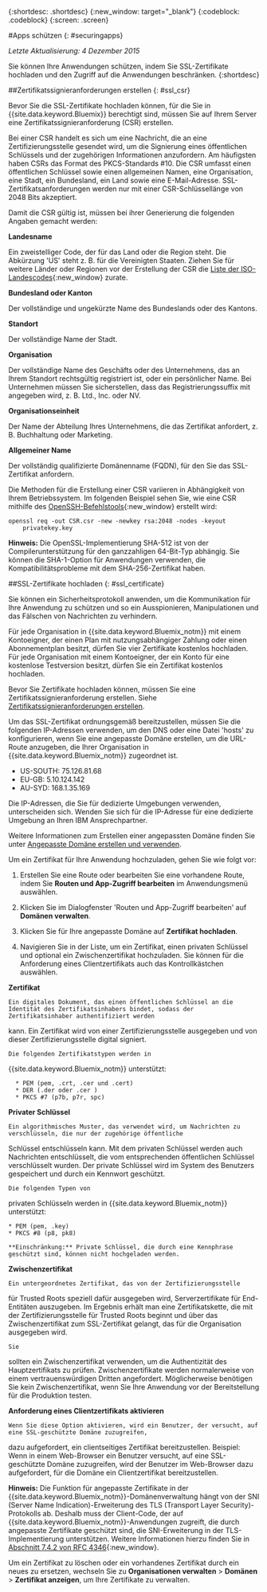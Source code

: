 {:shortdesc: .shortdesc}
{:new_window: target="_blank"}
{:codeblock: .codeblock}
{:screen: .screen}

#Apps schützen
{: #securingapps}

*Letzte Aktualisierung: 4 Dezember 2015*

Sie können Ihre Anwendungen schützen, indem Sie SSL-Zertifikate
hochladen und den Zugriff auf die Anwendungen beschränken. 
{:shortdesc}

##Zertifikatssignieranforderungen erstellen
{: #ssl_csr}

Bevor Sie die SSL-Zertifikate hochladen können, für die Sie in {{site.data.keyword.Bluemix}} berechtigt sind, müssen Sie auf
Ihrem Server eine Zertifikatssignieranforderung (CSR) erstellen. 

Bei einer CSR handelt es sich um eine Nachricht, die an eine Zertifizierungsstelle
gesendet wird, um die Signierung eines öffentlichen Schlüssels und der zugehörigen Informationen
anzufordern. Am häufigsten haben CSRs das Format des PKCS-Standards #10. Die CSR umfasst einen öffentlichen Schlüssel
sowie einen allgemeinen Namen, eine Organisation, eine Stadt, ein Bundesland, ein Land sowie eine E-Mail-Adresse. SSL-Zertifikatsanforderungen
werden nur mit einer CSR-Schlüssellänge von 2048 Bits akzeptiert. 

Damit die CSR gültig ist, müssen bei ihrer Generierung die folgenden Angaben gemacht werden: 

**Landesname**
  
  Ein zweistelliger Code, der für das Land oder die Region steht. Die Abkürzung 'US' steht z. B. für die Vereinigten Staaten. Ziehen Sie für
weitere Länder oder Regionen vor der Erstellung der CSR die [Liste der
ISO-Landescodes](https://www.iso.org/obp/ui/#search){:new_window} zurate. 
  
**Bundesland oder Kanton**

  Der vollständige und ungekürzte Name des Bundeslands oder des Kantons.

**Standort**

  Der vollständige Name der Stadt.
  
**Organisation**

  Der vollständige Name des Geschäfts oder des Unternehmens, das an Ihrem Standort rechtsgültig registriert ist,
oder ein persönlicher Name. Bei Unternehmen müssen Sie sicherstellen, dass das Registrierungssuffix mit angegeben wird, z. B. Ltd., Inc. oder NV.
  
**Organisationseinheit**

  Der Name der Abteilung Ihres Unternehmens, die das Zertifikat anfordert, z. B.
Buchhaltung oder Marketing. 
  
**Allgemeiner Name**

  Der vollständig qualifizierte Domänenname (FQDN), für den Sie das SSL-Zertifikat anfordern.
  
Die Methoden für die Erstellung einer CSR variieren in Abhängigkeit von Ihrem Betriebssystem. Im folgenden Beispiel sehen Sie,
wie eine CSR mithilfe des [OpenSSH-Befehlstools](http://www.openssl.org/){:new_window}
erstellt wird: 

```
openssl req -out CSR.csr -new -newkey rsa:2048 -nodes -keyout
    privatekey.key
```

**Hinweis:** Die OpenSSL-Implementierung SHA-512 ist von der Compilerunterstützung für den ganzzahligen 64-Bit-Typ abhängig. Sie können die
SHA-1-Option für Anwendungen verwenden, die Kompatibilitätsprobleme mit dem SHA-256-Zertifikat
haben. 

##SSL-Zertifikate hochladen
{: #ssl_certificate}

Sie können ein Sicherheitsprotokoll anwenden, um die Kommunikation für Ihre Anwendung zu schützen und so ein Ausspionieren, Manipulationen und das
Fälschen von Nachrichten zu verhindern. 

Für jede Organisation in {{site.data.keyword.Bluemix_notm}} mit einem Kontoeigner, der einen Plan mit
nutzungsabhängiger Zahlung oder einen Abonnementplan besitzt, dürfen Sie vier Zertifikate kostenlos hochladen. Für jede Organisation mit einem
Kontoeigner, der ein Konto für eine kostenlose Testversion besitzt, dürfen Sie ein Zertifikat kostenlos hochladen. 

Bevor Sie Zertifikate hochladen können,
müssen Sie eine Zertifikatssignieranforderung erstellen. Siehe [Zertifikatssignieranforderungen erstellen](#ssl_csr).

Um das SSL-Zertifikat ordnungsgemäß bereitzustellen, müssen Sie die
folgenden IP-Adressen verwenden,
um den DNS oder eine Datei 'hosts' zu konfigurieren, wenn Sie eine angepasste Domäne erstellen,
um die URL-Route anzugeben, die Ihrer Organisation in {{site.data.keyword.Bluemix_notm}} zugeordnet ist. 

* US-SOUTH: 75.126.81.68
* EU-GB: 5.10.124.142
* AU-SYD: 168.1.35.169

Die IP-Adressen, die Sie für dedizierte Umgebungen verwenden,
unterscheiden sich. Wenden Sie sich für die IP-Adresse für eine dedizierte Umgebung an
Ihren IBM Ansprechpartner. 

Weitere Informationen zum Erstellen einer angepassten Domäne finden Sie unter [Angepasste Domäne erstellen und verwenden](updapps.html#domain).

Um ein Zertifikat für Ihre Anwendung hochzuladen, gehen Sie wie folgt vor:

1. Erstellen Sie eine Route oder bearbeiten Sie eine vorhandene Route, indem Sie **Routen und App-Zugriff
bearbeiten** im Anwendungsmenü auswählen.

2. Klicken Sie im Dialogfenster 'Routen und App-Zugriff bearbeiten' auf **Domänen verwalten**. 

3. Klicken Sie für Ihre angepasste Domäne auf **Zertifikat hochladen**.

4. Navigieren Sie in der Liste, um ein Zertifikat, einen privaten Schlüssel und optional ein Zwischenzertifikat hochzuladen. Sie können
für die Anforderung eines Clientzertifikats auch das Kontrollkästchen auswählen. 

  **Zertifikat**
    
    Ein digitales Dokument, das einen öffentlichen Schlüssel an die Identität des Zertifikatsinhabers bindet, sodass der Zertifikatsinhaber authentifiziert werden
kann. Ein Zertifikat wird von einer Zertifizierungsstelle ausgegeben und von dieser Zertifizierungsstelle digital signiert. 
    
    Die folgenden Zertifikatstypen werden in
{{site.data.keyword.Bluemix_notm}} unterstützt:
    
      * PEM (pem, .crt, .cer und .cert)
	  * DER (.der oder .cer )
      * PKCS #7 (p7b, p7r, spc)
	  
  **Privater Schlüssel**
  
    Ein algorithmisches Muster, das verwendet wird, um Nachrichten zu verschlüsseln, die nur der zugehörige öffentliche
Schlüssel entschlüsseln kann. Mit dem privaten Schlüssel werden auch Nachrichten entschlüsselt, die vom entsprechenden öffentlichen Schlüssel
verschlüsselt wurden. Der private Schlüssel wird im System des Benutzers gespeichert und durch ein Kennwort geschützt.
    
    Die folgenden Typen von
privaten Schlüsseln werden in
{{site.data.keyword.Bluemix_notm}} unterstützt:
    
    * PEM (pem, .key)
    * PKCS #8 (p8, pk8)
    
    **Einschränkung:** Private Schlüssel, die durch eine Kennphrase geschützt sind, können nicht hochgeladen werden.
    
  **Zwischenzertifikat**
  
    Ein untergeordnetes Zertifikat, das von der Zertifizierungsstelle
für Trusted Roots speziell dafür ausgegeben wird, Serverzertifikate für End-Entitäten auszugeben. Im Ergebnis erhält man eine Zertifikatskette, die mit der
Zertifizierungsstelle für Trusted Roots beginnt und über das Zwischenzertifikat zum SSL-Zertifikat gelangt, das für die Organisation ausgegeben wird. 
    
    Sie
sollten ein Zwischenzertifikat verwenden, um die Authentizität des Hauptzertifikats zu prüfen. Zwischenzertifikate werden normalerweise von einem vertrauenswürdigen
Dritten angefordert. Möglicherweise benötigen Sie kein Zwischenzertifikat, wenn Sie Ihre Anwendung vor der Bereitstellung für die Produktion
testen. 
  
  **Anforderung eines Clientzertifikats aktivieren**
  
    Wenn Sie diese Option aktivieren, wird ein Benutzer, der versucht, auf eine SSL-geschützte Domäne zuzugreifen,
dazu aufgefordert, ein clientseitiges Zertifikat bereitzustellen. Beispiel:
Wenn in einem Web-Browser ein Benutzer versucht, auf eine SSL-geschützte Domäne zuzugreifen, wird der
Benutzer im Web-Browser dazu aufgefordert, für die Domäne ein Clientzertifikat bereitzustellen. 
  
  **Hinweis:** Die Funktion für angepasste Zertifikate in der {{site.data.keyword.Bluemix_notm}}-Domänenverwaltung hängt von der SNI (Server Name Indication)-Erweiterung des TLS (Transport Layer Security)-Protokolls ab. Deshalb muss der Client-Code, der auf {{site.data.keyword.Bluemix_notm}}-Anwendungen zugreift, die durch angepasste Zertifikate geschützt sind, die SNI-Erweiterung in der TLS-Implementierung unterstützen. Weitere Informationen hierzu finden Sie in [Abschnitt 7.4.2 von RFC 4346](http://tools.ietf.org/html/rfc4346#section-7.4.2){:new_window}.

Um ein Zertifikat zu löschen oder ein vorhandenes Zertifikat durch ein neues zu ersetzen, wechseln Sie zu
**Organisationen verwalten** > **Domänen** > **Zertifikat anzeigen**,
um Ihre Zertifikate zu verwalten. 
